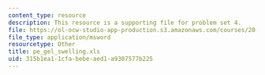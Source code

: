 ```yaml
---
content_type: resource
description: This resource is a supporting file for problem set 4.
file: https://ol-ocw-studio-app-production.s3.amazonaws.com/courses/20-462j-molecular-principles-of-biomaterials-spring-2006/315b1ea11cfabebeaed1a9307577b225_pe_gel_swelling.xls
file_type: application/msword
resourcetype: Other
title: pe_gel_swelling.xls
uid: 315b1ea1-1cfa-bebe-aed1-a9307577b225
---
```

